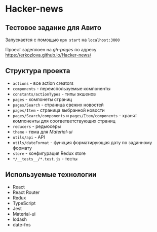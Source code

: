 # Hacker-news
## Тестовое задание для Авито

Запускается с помощью `npm start` на `localhost:3000`

Проект задеплоен на *gh-pages* по адресу https://erkozlova.github.io/Hacker-news/

## Структура проекта

* `actions` - все action creators
* `components` - переиспользуемые компоненты
* `constants/actionTypes` - типы экшенов
* `pages` - компонеты страниц
* `pages/Search` - страница свежих новостей
* `pages/Item` - страница выбранной новости
* `pages/Search/components` и `pages/Item/components` - хранят компоненты для соответветствующих страниц
* `reducers` - редьюсеры
* `theme` - тема для *Material-ui*
* `utils/api` - API
* `utils/dateFormat` - функция форматирующая дату по заданному формату
* `store` - конфигурация Redux store
* `*/__tests__/*.test.js` - тесты

## Используемые технологии

* React
* React Router
* Redux
* TypeScript
* Jest
* Material-ui
* lodash 
* date-fns